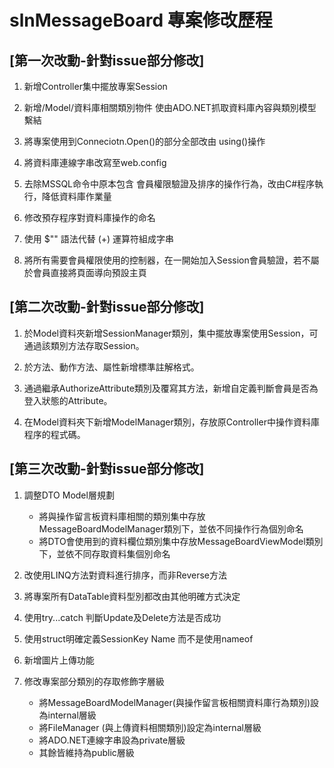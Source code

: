 # slnMessageBoard 專案修改歷程

## [第一次改動-針對issue部分修改]

1. 新增Controller集中擺放專案Session

2. 新增/Model/資料庫相關類別物件 使由ADO.NET抓取資料庫內容與類別模型繫結

3. 將專案使用到Conneciotn.Open()的部分全部改由 using()操作

4. 將資料庫連線字串改寫至web.config

5. 去除MSSQL命令中原本包含 會員權限驗證及排序的操作行為，改由C#程序執行，降低資料庫作業量

6. 修改預存程序對資料庫操作的命名

7. 使用 $"" 語法代替 (+) 運算符組成字串

8. 將所有需要會員權限使用的控制器，在一開始加入Session會員驗證，若不屬於會員直接將頁面導向預設主頁
  
## [第二次改動-針對issue部分修改]

1. 於Model資料夾新增SessionManager類別，集中擺放專案使用Session，可通過該類別方法存取Session。

2. 於方法、動作方法、屬性新增標準註解格式。

3. 通過繼承AuthorizeAttribute類別及覆寫其方法，新增自定義判斷會員是否為登入狀態的Attribute。

4. 在Model資料夾下新增ModelManager類別，存放原Controller中操作資料庫程序的程式碼。

## [第三次改動-針對issue部分修改]

1. 調整DTO Model層規劃
    * 將與操作留言板資料庫相關的類別集中存放MessageBoardModelManager類別下，並依不同操作行為個別命名
    * 將DTO會使用到的資料欄位類別集中存放MessageBoardViewModel類別下，並依不同存取資料集個別命名

2. 改使用LINQ方法對資料進行排序，而非Reverse方法

3. 將專案所有DataTable資料型別都改由其他明確方式決定

4. 使用try...catch 判斷Update及Delete方法是否成功

5. 使用struct明確定義SessionKey Name 而不是使用nameof

6. 新增圖片上傳功能

7. 修改專案部分類別的存取修飾字層級
    * 將MessageBoardModelManager(與操作留言板相關資料庫行為類別)設為internal層級
    * 將FileManager (與上傳資料相關類別)設定為internal層級
    * 將ADO.NET連線字串設為private層級
    * 其餘皆維持為public層級
